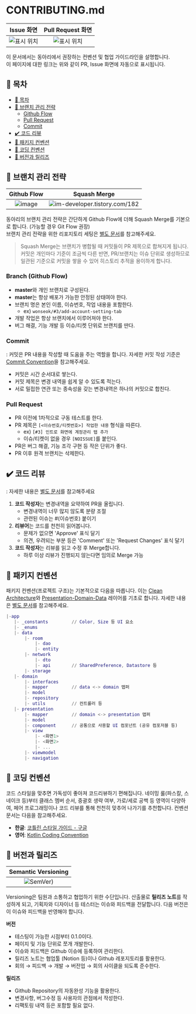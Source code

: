# CONTRIBUTING.md
Issue 화면            |  Pull Request 화면
:--------------------:|:------------------:
![표시 위치](https://user-images.githubusercontent.com/51331195/156929682-66c7647c-666f-4652-bbae-3ef0f91ca9a8.png) | ![표시 위치](https://user-images.githubusercontent.com/51331195/156929788-9000a4a0-e102-4034-8dd2-d1ee9c8df373.png)


 이 문서에서는 동아리에서 권장하는 컨벤션 및 협업 가이드라인을 설명합니다.  
 이 페이지에 대한 링크는 위와 같이 PR, Issue 화면에 자동으로 표시됩니다.
 
## 📌 목차
- [📌 목차](#-목차)
- [🔱 브랜치 관리 전략](#-브랜치-관리-전략)
  - [Github Flow](#branch-github-flow)
  - [Pull Request](#pull-request)
  - [Commit](#commit)
- [✔️ 코드 리뷰](#️-코드-리뷰)
- [📂 패키지 컨벤션](#-패키지-컨벤션)
- [💅 코딩 컨벤션](#-코딩-컨벤션)
- [🧱️ 버전과 릴리즈](#️-버전과-릴리즈)

## 🔱 브랜치 관리 전략
Github Flow            |  Squash Merge
:--------------------:|:------------------:
![image](https://user-images.githubusercontent.com/51331195/156977445-fad7d1bf-eac8-4fbd-aea5-4d6b80beef21.png) | ![im-developer.tistory.com/182](https://github.com/ApptiveDev/.github/assets/51331195/6191feb8-fedc-45b6-bbc4-7521400929f8)
  
 동아리의 브랜치 관리 전략은 간단하게 Github Flow에 더해 Squash Merge를 기본으로 합니다. (가능할 경우 Git Flow 권장)  
 브랜치 관리 전략을 위한 리포지토리 세팅은 [별도 문서](https://github.com/ApptiveDev/.github/blob/main/docs/Project%20Repository%20Setup.md)를 참고해주세요.
 > Squash Merge는 브랜치가 병합될 때 커밋들이 PR 제목으로 합쳐지게 됩니다. 커밋은 개인마다 기준이 조금씩 다른 반면, PR/브랜치는 이슈 단위로 생성하므로 일관된 기준으로 커밋을 쌓을 수 있어 히스토리 추적을 용이하게 합니다.
 
### Branch (Github Flow)
- **master**와 개인 브랜치로 구성된다.
- **master**는 항상 배포가 가능한 안정된 상태여야 한다.
- 브랜치 명은 본인 이름, 이슈번호, 작업 내용을 포함한다.
    - ex) `wonseok/#3/add-account-setting-tab`
- 개발 작업은 항상 브랜치에서 이루어져야 한다.
- 버그 해결, 기능 개발 등 이슈/티켓 단위로 브랜치를 딴다.

### Commit
: 커밋은 PR 내용을 작성할 때 도움을 주는 역할을 합니다. 자세한 커밋 작성 기준은 [Commit Convention](https://github.com/Apptive2022-1/.github/blob/main/docs/Commit%20Convention.md)을 참고해주세요.
 * 커밋은 시간 순서대로 쌓는다.
 * 커밋 제목은 변경 내역을 쉽게 알 수 있도록 적는다.
 * 서로 밀접한 연관 또는 종속성을 갖는 변경내역은 하나의 커밋으로 합친다.

### Pull Request
- PR 이전에 1차적으로 구동 테스트를 한다.
- PR 제목은 `[<이슈번호/티켓번호>] 작업한 내용` 형식을 따른다.
    - ex) `[#3] 인트로 화면에 계정관리 탭 추가`
    - 이슈/티켓이 없을 경우 `[NOISSUE]`를 붙인다.
- PR은 버그 해결, 기능 조각 구현 등 작은 단위가 좋다.
- PR 이후 원격 브랜치는 삭제한다.
  
## ✔️ 코드 리뷰
 : 자세한 내용은 [별도 문서](https://github.com/Apptive2022-1/.github/blob/main/docs/Code%20Review.md)를 참고해주세요
 1.  **코드 작성자**는 변경내역을 요약하여 PR을 올립니다.
      * 변경내역이 너무 많지 않도록 분량 조절
      * 관련된 이슈는 #(이슈번호) 붙이기
 2.  **리뷰어**는 코드를 천천히 읽어봅니다.
      * 문제가 없으면 'Approve' 표식 달기
      * 의견, 우려되는 부분 등은 'Comment' 또는 'Request Changes' 표식 달기
 3. **코드 작성자**는 리뷰를 읽고 수정 후 Merge합니다.
      * 하루 이상 리뷰가 진행되지 않는다면 임의로 Merge 가능
   
## 📂 패키지 컨벤션
 패키지 컨벤션(프로젝트 구조)는 기본적으로 다음을 따릅니다. 이는 [Clean Architecture](https://developer.android.com/jetpack/guide)와 [Presentation-Domain-Data](https://martinfowler.com/bliki/PresentationDomainDataLayering.html) 레이어를 기초로 합니다. 자세한 내용은 [별도 문서](https://github.com/Apptive2022-1/.github/blob/main/docs/Package%20Convention.md)를 참고해주세요.
 ```m
|-app
    |- _constants         // Color, Size 등 UI 요소
    |- _enums             
    |- data
        |- room
            |- dao
            |- entity
        |- network
            |- dto
            |- api        // SharedPreference, Datastore 등
        |- storage
    |- domain
        |- interfaces
        |- mapper         // data <-> domain 맵퍼
        |- model
        |- repository
        |- utils          // 컨트롤러 등
    |- presentation
        |- mapper         // domain <-> presentation 맵퍼
        |- model
        |- component      // 공통으로 사용할 UI 컴포넌트 (공유 컴포저블 등)
        |- view
            |- <화면1>
            |- <화면2>
            |- ...
        |- viewmodel
        |- navigation
``` 

## 💅 코딩 컨벤션
 코드 스타일을 맞추면 가독성이 좋아져 코드리뷰하기 편해집니다. 네이밍 룰(파스칼, 스네이크 등)부터 클래스 멤버 순서, 중괄호 생략 여부, 가로/세로 공백 등 영역이 다양하여, 페어 프로그래밍이나 코드 리뷰를 통해 천천히 맞추어 나가기를 추천합니다. 컨벤션 문서는 다음을 참고해주세요.
  - **한글**: [코틀린 스타일 가이드 - 구글](https://developer.android.com/kotlin/style-guide?hl=ko)
  - **영어**: [Kotlin Coding Convention](https://kotlinlang.org/docs/coding-conventions.html)
  
## 🧱️ 버전과 릴리즈
| Semantic Versioning |
|:-------------------:|
|![SemVer)](https://user-images.githubusercontent.com/51331195/157697539-25121f51-91ea-4afb-af9e-3e8133c7ebe8.png) |

Versioning은 팀원과 소통하고 협업하기 위한 수단입니다. 산출물로 **릴리즈 노트**를 작성하게 되고, 기획자와 디자이너 등 테스터는 이슈와 피드백을 전달합니다. 다음 버전은 이 이슈와 피드백을 반영해야 합니다.

**버전**
- 테스팅이 가능한 시점부터 0.1.0이다.
- 페이지 및 기능 단위로 쪼개 개발한다.
- 이슈와 피드백은 Github 이슈에 등록하여 관리한다.
- 릴리즈 노트는 협업툴 (Notion 등)이나 Github 레포지토리를 활용한다.
-  회의 → 피드백 → 개발 → 버전업 → 회의 사이클을 되도록 준수한다.
  
**릴리즈**
- Github Repository의 자동완성 기능을 활용한다.
- 변경사항, 버그수정 등 사용자의 관점에서 작성한다.
- 리팩토링 내역 등은 포함할 필요 없다.
